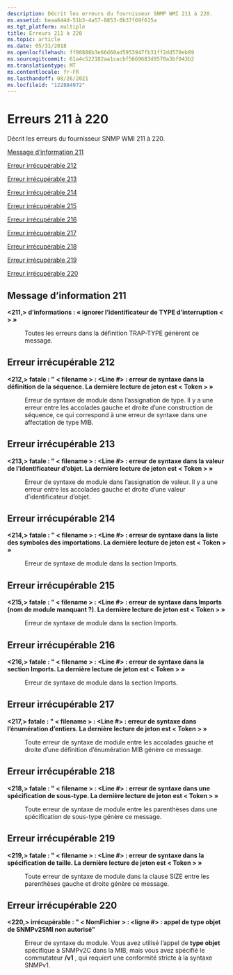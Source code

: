```yaml
---
description: Décrit les erreurs du fournisseur SNMP WMI 211 à 220.
ms.assetid: beaa644d-51b3-4a57-8853-0b37f69f615a
ms.tgt_platform: multiple
title: Erreurs 211 à 220
ms.topic: article
ms.date: 05/31/2018
ms.openlocfilehash: ff80888b3e66d60ad5953947fb31ff2dd570eb89
ms.sourcegitcommit: 61a4c522182aa1cacbf5669683d9570a3bf043b2
ms.translationtype: MT
ms.contentlocale: fr-FR
ms.lasthandoff: 08/26/2021
ms.locfileid: "122884972"
---
```

# <a name="errors-211-through-220"></a>Erreurs 211 à 220

Décrit les erreurs du fournisseur SNMP WMI 211 à 220.

[Message d’information 211](#information-message-211)

[Erreur irrécupérable 212](#fatal-error-212)

[Erreur irrécupérable 213](#fatal-error-213)

[Erreur irrécupérable 214](#fatal-error-214)

[Erreur irrécupérable 215](#fatal-error-215)

[Erreur irrécupérable 216](#fatal-error-216)

[Erreur irrécupérable 217](#fatal-error-217)

[Erreur irrécupérable 218](#fatal-error-218)

[Erreur irrécupérable 219](#fatal-error-219)

[Erreur irrécupérable 220](#fatal-error-220)

## <a name="information-message-211"></a>Message d’information 211

<dl> <dt>

<span id="_211__Information____Skipping_TRAP-TYPE__identifier__"></span><span id="_211__information____skipping_trap-type__identifier__"></span><span id="_211__INFORMATION____SKIPPING_TRAP-TYPE__IDENTIFIER__"></span>**<211,> d’informations : « ignorer l’identificateur de TYPE d’interruption &lt; &gt; »**
</dt> <dd>

Toutes les erreurs dans la définition TRAP-TYPE génèrent ce message.

</dd> </dl>

## <a name="fatal-error-212"></a>Erreur irrécupérable 212

<dl> <dt>

<span id="_212__Fatal_____fileName___line____Syntax_Error_in_SEQUENCE_definition._Last_token_read_is__token__"></span><span id="_212__fatal_____filename___line____syntax_error_in_sequence_definition._last_token_read_is__token__"></span><span id="_212__FATAL_____FILENAME___LINE____SYNTAX_ERROR_IN_SEQUENCE_DEFINITION._LAST_TOKEN_READ_IS__TOKEN__"></span>**<212,> fatale : " &lt; filename &gt; : <Line \#> : erreur de syntaxe dans la définition de la séquence. La dernière lecture de jeton est &lt; Token &gt; »**
</dt> <dd>

Erreur de syntaxe de module dans l’assignation de type. Il y a une erreur entre les accolades gauche et droite d’une construction de séquence, ce qui correspond à une erreur de syntaxe dans une affectation de type MIB.

</dd> </dl>

## <a name="fatal-error-213"></a>Erreur irrécupérable 213

<dl> <dt>

<span id="_213__Fatal_____fileName___line____Syntax_Error_in_Object_Identifier_value._Last_token_read_is__token__"></span><span id="_213__fatal_____filename___line____syntax_error_in_object_identifier_value._last_token_read_is__token__"></span><span id="_213__FATAL_____FILENAME___LINE____SYNTAX_ERROR_IN_OBJECT_IDENTIFIER_VALUE._LAST_TOKEN_READ_IS__TOKEN__"></span>**<213,> fatale : " &lt; filename &gt; : <Line \#> : erreur de syntaxe dans la valeur de l’identificateur d’objet. La dernière lecture de jeton est &lt; Token &gt; »**
</dt> <dd>

Erreur de syntaxe de module dans l’assignation de valeur. Il y a une erreur entre les accolades gauche et droite d’une valeur d’identificateur d’objet.

</dd> </dl>

## <a name="fatal-error-214"></a>Erreur irrécupérable 214

<dl> <dt>

<span id="_214__Fatal_____fileName___line____Syntax_Error_in_the_list_of_symbols_in_IMPORTS._Last_token_read_is__token__"></span><span id="_214__fatal_____filename___line____syntax_error_in_the_list_of_symbols_in_imports._last_token_read_is__token__"></span><span id="_214__FATAL_____FILENAME___LINE____SYNTAX_ERROR_IN_THE_LIST_OF_SYMBOLS_IN_IMPORTS._LAST_TOKEN_READ_IS__TOKEN__"></span>**<214,> fatale : " &lt; filename &gt; : <Line \#> : erreur de syntaxe dans la liste des symboles des importations. La dernière lecture de jeton est &lt; Token &gt; »**
</dt> <dd>

Erreur de syntaxe de module dans la section Imports.

</dd> </dl>

## <a name="fatal-error-215"></a>Erreur irrécupérable 215

<dl> <dt>

<span id="_215__Fatal_____fileName___line____Syntax_Error_in_IMPORTS__missing_module_name__._Last_token_read_is__token__"></span><span id="_215__fatal_____filename___line____syntax_error_in_imports__missing_module_name__._last_token_read_is__token__"></span><span id="_215__FATAL_____FILENAME___LINE____SYNTAX_ERROR_IN_IMPORTS__MISSING_MODULE_NAME__._LAST_TOKEN_READ_IS__TOKEN__"></span>**<215,> fatale : " &lt; filename &gt; : <Line \#> : erreur de syntaxe dans Imports (nom de module manquant ?). La dernière lecture de jeton est &lt; Token &gt; »**
</dt> <dd>

Erreur de syntaxe de module dans la section Imports.

</dd> </dl>

## <a name="fatal-error-216"></a>Erreur irrécupérable 216

<dl> <dt>

<span id="_216__Fatal_____fileName___line____Syntax_Error_in_the_IMPORTS_section._Last_token_read_is__token__"></span><span id="_216__fatal_____filename___line____syntax_error_in_the_imports_section._last_token_read_is__token__"></span><span id="_216__FATAL_____FILENAME___LINE____SYNTAX_ERROR_IN_THE_IMPORTS_SECTION._LAST_TOKEN_READ_IS__TOKEN__"></span>**<216,> fatale : " &lt; filename &gt; : <Line \#> : erreur de syntaxe dans la section Imports. La dernière lecture de jeton est &lt; Token &gt; »**
</dt> <dd>

Erreur de syntaxe de module dans la section Imports.

</dd> </dl>

## <a name="fatal-error-217"></a>Erreur irrécupérable 217

<dl> <dt>

<span id="_217__Fatal_____fileName___line____Syntax_error_in_INTEGER_Enumeration._Last_token_read_is__token__"></span><span id="_217__fatal_____filename___line____syntax_error_in_integer_enumeration._last_token_read_is__token__"></span><span id="_217__FATAL_____FILENAME___LINE____SYNTAX_ERROR_IN_INTEGER_ENUMERATION._LAST_TOKEN_READ_IS__TOKEN__"></span>**<217,> fatale : " &lt; filename &gt; : <Line \#> : erreur de syntaxe dans l’énumération d’entiers. La dernière lecture de jeton est &lt; Token &gt; »**
</dt> <dd>

Toute erreur de syntaxe de module entre les accolades gauche et droite d’une définition d’énumération MIB génère ce message.

</dd> </dl>

## <a name="fatal-error-218"></a>Erreur irrécupérable 218

<dl> <dt>

<span id="_218__Fatal_____fileName___line____Syntax_Error_in_sub-type_specification._Last_token_read_is__token__"></span><span id="_218__fatal_____filename___line____syntax_error_in_sub-type_specification._last_token_read_is__token__"></span><span id="_218__FATAL_____FILENAME___LINE____SYNTAX_ERROR_IN_SUB-TYPE_SPECIFICATION._LAST_TOKEN_READ_IS__TOKEN__"></span>**<218,> fatale : " &lt; filename &gt; : <Line \#> : erreur de syntaxe dans une spécification de sous-type. La dernière lecture de jeton est &lt; Token &gt; »**
</dt> <dd>

Toute erreur de syntaxe de module entre les parenthèses dans une spécification de sous-type génère ce message.

</dd> </dl>

## <a name="fatal-error-219"></a>Erreur irrécupérable 219

<dl> <dt>

<span id="_219__Fatal____fileName___line____Syntax_Error_in_the_SIZE_specification._Last_token_read_is__token__"></span><span id="_219__fatal____filename___line____syntax_error_in_the_size_specification._last_token_read_is__token__"></span><span id="_219__FATAL____FILENAME___LINE____SYNTAX_ERROR_IN_THE_SIZE_SPECIFICATION._LAST_TOKEN_READ_IS__TOKEN__"></span>**<219,> fatale : " &lt; filename &gt; : <Line \#> : erreur de syntaxe dans la spécification de taille. La dernière lecture de jeton est &lt; Token &gt; »**
</dt> <dd>

Toute erreur de syntaxe de module dans la clause SIZE entre les parenthèses gauche et droite génère ce message.

</dd> </dl>

## <a name="fatal-error-220"></a>Erreur irrécupérable 220

<dl> <dt>

<span id="_220__Fatal____fileName___line____OBJECT-TYPE_invocation_of_SNMPv2SMI_not_allowed_"></span><span id="_220__fatal____filename___line____object-type_invocation_of_snmpv2smi_not_allowed_"></span><span id="_220__FATAL____FILENAME___LINE____OBJECT-TYPE_INVOCATION_OF_SNMPV2SMI_NOT_ALLOWED_"></span>**<220,> irrécupérable : " &lt; NomFichier &gt; : <ligne \#> : appel de type objet de SNMPv2SMI non autorisé"**
</dt> <dd>

Erreur de syntaxe du module. Vous avez utilisé l’appel de **type objet** spécifique à SNMPv2C dans la MIB, mais vous avez spécifié le commutateur **/v1** , qui requiert une conformité stricte à la syntaxe SNMPv1.

</dd> </dl>

 

 



